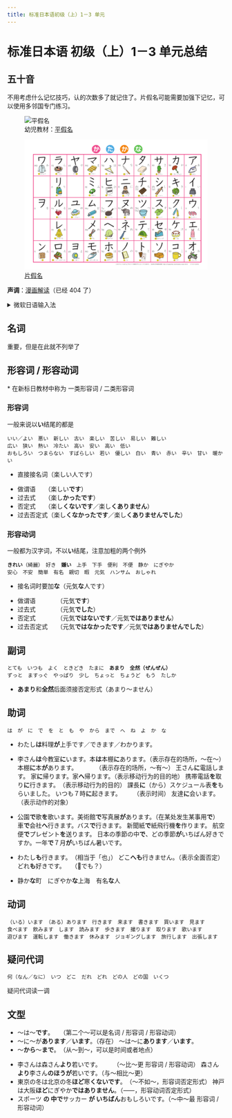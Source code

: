 ```yaml
---
title: 标准日本语初级（上）1－3 单元
---
```


# 标准日本语 初级（上）1－3 单元总结

<link href="/notes/jp.css" rel="stylesheet">

## 五十音

不用考虑什么记忆技巧，认的次数多了就记住了。片假名可能需要加强下记忆，可以使用多邻国专门练习。

<figure>
    <img src="./imgs/hiragana.png" alt="平假名" class="border">
    <figcaption>幼児教材：<a href="https://happylilac.net/hiragana-g-01.pdf" target="_blank" rel="noopener noreferrer" class="outbound">平假名</a></figcaption>
</figure>

<figure>
    <img src="./imgs/katakana.png" alt="平假名" class="border">
    <figcaption><a href="https://happylilac.net/katakana-g-01.pdf" target="_blank" rel="noopener noreferrer" class="outbound">片假名</a></figcaption>
</figure>

**声调**：[漫画解读](https://zhuanlan.zhihu.com/p/25810894)（已经 404 了）

<details>
<summary>微软日语输入法</summary>

- <kbd>Alt</kbd>+<kbd>~</kbd> 切换英文和日文输入法
- 促音（っ）的两种输入方式
  - 将后一个音的第一个字母输入两遍，如 学校 がっこう gak**k**ouu
  - 先输入 `l` 再输入促音
- <kbd>F6</kbd>/<kbd>F7</kbd> 转换为平假名/片假名

</details>

## 名词

重要，但是在此就不列举了

## 形容词 / 形容动词

\* 在新标日教材中称为 一类形容词 / 二类形容词

### 形容词

一般来说以<b class="jp">い</b>结尾的都是

<pre class="jp"><code>いい／よい　悪い　新しい　古い　楽しい　苦しい　易しい　難しい
広い　狭い　熱い　冷たい　高い　安い　高い　低い　
おもしろい　つまらない　すばらしい　若い　優しい　白い　青い　赤い　辛い　甘い　暖かい</code></pre>

- 直接接名词（<span class="jp">楽しい人です</span>）

<!--  -->

- 做谓语　　（<span class="jp">楽しい<b>です</b></span>）
- 过去式　　（<span class="jp">楽し<b>かったです</b></span>）
- 否定式　　（<span class="jp">楽し<b>くないです</b>／楽し<b>くありません</b></span>）
- 过去否定式（<span class="jp">楽し<b>くなかったです</b>／楽し<b>くありませんでした</b></span>）

### 形容动词

一般都为汉字词，不以<b class="jp">い</b>结尾，注意加粗的两个例外

<pre class="jp"><code><b>きれい</b>（綺麗）　好き　<b>嫌い</b>　上手　下手　便利　不便　静か　にぎやか
安心　不安　簡単　有名　親切　暇　元気　ハンサム　おしゃれ</code></pre>

- 接名词时要加<b class="jp">な</b>（<span class="jp">元気<b>な</b>人です</span>）

<!--  -->

- 做谓语　　　　（<span class="jp">元気<b>です</b></span>）
- 过去式　　　　（<span class="jp">元気<b>でした</b></span>）
- 否定式　　　　（<span class="jp">元気<b>ではないです</b>／元気<b>ではありません</b></span>）
- 过去否定式　　（<span class="jp">元気<b>ではなかったです</b>／元気<b>ではありませんでした</b></span>）

## 副词

<pre class="jp"><code>とても　いつも　よく　ときどき　たまに　<b>あまり</b>　<b>全然（ぜんぜん）</b>
ずっと　ますっぐ　やっぱり　少し　ちょっと　ちょうど　もう　たしか</code></pre>

- <b class="jp">あまり</b>和<b class="jp">全然</b>后面须接否定形式（<span class="jp">あまり～ません</span>）

## 助词

<pre class="jp"><code>は　が　に　で　を　と　も　や　から　まで　へ　ね　よ　か　な</code></pre>

- <span class="jp">わたし<b>は</b>料理<b class="accent">が</b>上手です／できます／わかります。</span>

- <span class="jp">李さん<b>は</b>今教室<b class="accent">に</b>います。本<b>は</b>本棚<b class="accent">に</b>あります。</span><span class="annot">（表示存在的场所，～在～）</span>
  <span class="jp">本棚<b class="accent">に</b>本<b>が</b>あります。　　　　</span><span class="annot">（表示存在的场所，～有～）</span>
  <span class="jp">王さん<b class="accent">に</b>電話します。</span>
  <span class="jp">家<b class="accent">に</b>帰ります。家<b>へ</b>帰ります。</span><span class="annot">（表示移动行为的目的地）</span>
  <span class="jp">携帯電話<b>を</b>取り<b class="accent">に</b>行きます。　</span><span class="annot">（表示移动行为的目的）</span>
  <span class="jp">課長<b class="accent">に</b>（から）スケジュール表<b>を</b>もらいました。</span>
  <span class="jp">いつも７時<b class="accent">に</b>起きます。　　　</span><span class="annot">（表示时间）</span>
  <span class="jp">友達<b class="accent">に</b>会います。　　　　　　</span><span class="annot">（表示动作的对象）</span>

- <span class="jp">公園<b class="accent">で</b>歌<b>を</b>歌います。美術館<b class="accent">で</b>写真展<b>が</b>あります。</span><span class="annot">（在某处发生某事用<b class="accent">で</b>）</span>
  <span class="jp">車<b class="accent">で</b>会社<b>へ</b>行きます。バス<b class="accent">で</b>行きます。</span>
  <span class="jp">新聞紙<b class="accent">で</b>紙飛行機<b>を</b>作ります。</span>
  <span class="jp">航空便<b class="accent">で</b>プレゼント<b>を</b>送ります。</span>
  <span class="jp">日本の季節の中<b class="accent">で</b>、どの季節<b>が</b>いちばん好きですか。一年<b class="accent">で</b>７月<b>が</b>いちばん暑いです。</span>

- <span class="jp">わたし<b class="accent">も</b>行きます。　</span><span class="annot">（相当于「也」）</span>
  <span class="jp">どこ<b>へ</b><b class="accent">も</b>行きません。</span><span class="annot">（表示全面否定）</span>
  <span class="jp">どれ<b class="accent">も</b>好きです。　　</span><span class="annot">（🤔<span class="jp">でも？</span>）</span>

- <span class="jp">静か<b class="accent">な</b>町　にぎやか<b class="accent">な</b>上海　有名<b class="accent">な</b>人</span>

## 动词

<pre class="jp"><code>（いる）います　（ある）あります　行きます　来ます　書きます　買います　見ます　
食べます　飲みます　します　読みます　歩きます　撮ります　取ります　歌います　
遊びます　運転します　働きます　休みます　ジョギングします　旅行します　出張します</code></pre>

## 疑问代词

<pre class="jp"><code>何（なん／なに）　いつ　どこ　だれ　どれ　どの人　どの国　いくつ</code></pre>

疑问代词读一调

## 文型

- <span class="jp">～は～<b>です</b>。　　</span><span class="annot">（第二个～可以是名词 / 形容词 / 形容动词）</span>
- <span class="jp">～に～が<b>あります</b>／<b>います</b>。</span><span class="annot">（存在）</span>
  <span class="jp">～は～に<b>あります</b>／<b>います</b>。</span>
- <span class="jp">～<b>から</b>～<b>まで</b>。　</span><span class="annot">（从～到～，可以是时间或者地点）</span>

<!--  -->

- <span class="jp">李さんは森さん<b>より</b>若いです。　　　</span><span class="annot">（～比～更 形容词 / 形容动词）</span>
  <span class="jp">森さん<b>より</b>李さん<b>のほうが</b>若いです。</span><span class="annot">（与～相比～更）</span>
- <span class="jp">東京の冬は北京の冬<b>ほど</b>寒<b>くないです</b>。　</span><span class="annot">（～不如～，形容词否定形式）</span>
  <span class="jp">神戸は大阪<b>ほど</b>にぎやか<b>ではありません</b>。</span><span class="annot">（⸺，形容动词否定形式）</span>
- <span class="jp">スポーツ <b>の 中で</b>サッカー <b>が いちばん</b>おもしろいです。</span><span class="annot">（～中～最 形容词 / 形容动词）</span>
